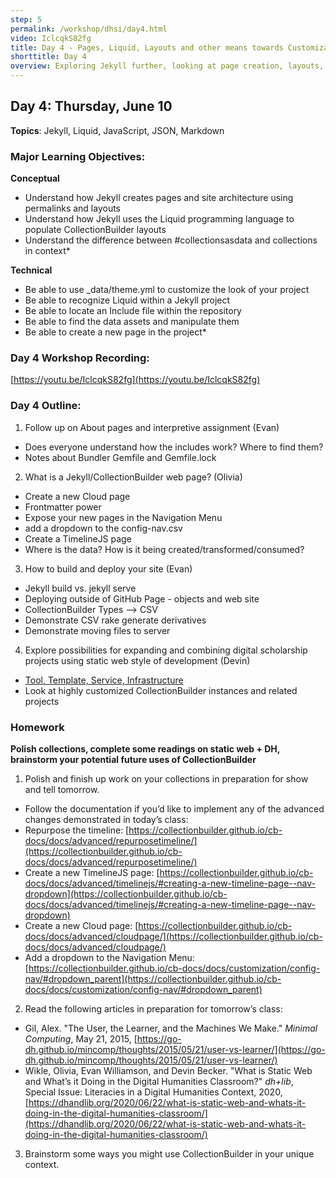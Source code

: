 ```yaml
---
step: 5
permalink: /workshop/dhsi/day4.html
video: IclcqkS82fg
title: Day 4 - Pages, Liquid, Layouts and other means towards Customization
shorttitle: Day 4
overview: Exploring Jekyll further, looking at page creation, layouts, and the Liquid Templating language
---
```

## Day 4: Thursday, June 10

**Topics**: Jekyll, Liquid, JavaScript, JSON, Markdown

### Major Learning Objectives: 

**Conceptual** 
- Understand how Jekyll creates pages and site architecture using permalinks and layouts
- Understand how Jekyll uses the Liquid programming language to populate CollectionBuilder layouts
- Understand the difference between #collectionsasdata and collections in context*

**Technical** 
- Be able to use _data/theme.yml to customize the look of your project
- Be able to recognize Liquid within a Jekyll project
- Be able to locate an Include file within the repository
- Be able to find the data assets and manipulate them
- Be able to create a new page in the project*

### Day 4 Workshop Recording:

[https://youtu.be/IclcqkS82fg](https://youtu.be/IclcqkS82fg)

### Day 4 Outline:

1. Follow up on About pages and interpretive assignment (Evan)
-  Does everyone understand how the includes work? Where to find them? 
-  Notes about Bundler Gemfile and Gemfile.lock

2. What is a Jekyll/CollectionBuilder web page? (Olivia)
-  Create a new Cloud page
  -  Frontmatter power
-  Expose your new pages in the Navigation Menu 
  -  add a dropdown to the config-nav.csv
-  Create a TimelineJS page 
  -  Where is the data? How is it being created/transformed/consumed? 

3. How to build and deploy your site (Evan)
-  Jekyll build vs. jekyll serve
-  Deploying outside of GitHub Page - objects and web site
-  CollectionBuilder Types --> CSV
-  Demonstrate CSV rake generate derivatives 
- Demonstrate moving files to server

4. Explore possibilities for expanding and combining digital scholarship projects using static web style of development (Devin)
- [Tool, Template, Service, Infrastructure](https://docs.google.com/presentation/d/1Arp1NEZ37ppRyXJdjlYdf43tuHsQgnpc6Ih1-fhocEk/edit?usp=sharing) 
- Look at highly customized CollectionBuilder instances and related projects

### Homework

**Polish collections, complete some readings on static web + DH, brainstorm your potential future uses of CollectionBuilder** 

1. Polish and finish up work on your collections in preparation for show and tell tomorrow. 
-  Follow the documentation if you’d like to implement any of the advanced changes demonstrated in today’s class:
  -  Repurpose the timeline: [https://collectionbuilder.github.io/cb-docs/docs/advanced/repurposetimeline/](https://collectionbuilder.github.io/cb-docs/docs/advanced/repurposetimeline/) 
  -  Create a new TimelineJS page: [https://collectionbuilder.github.io/cb-docs/docs/advanced/timelinejs/#creating-a-new-timeline-page--nav-dropdown](https://collectionbuilder.github.io/cb-docs/docs/advanced/timelinejs/#creating-a-new-timeline-page--nav-dropdown)
  -  Create a new Cloud page: [https://collectionbuilder.github.io/cb-docs/docs/advanced/cloudpage/](https://collectionbuilder.github.io/cb-docs/docs/advanced/cloudpage/) 
  -  Add a dropdown to the Navigation Menu: [https://collectionbuilder.github.io/cb-docs/docs/customization/config-nav/#dropdown_parent](https://collectionbuilder.github.io/cb-docs/docs/customization/config-nav/#dropdown_parent) 

2. Read the following articles in preparation for tomorrow’s class:
-  Gil, Alex. "The User, the Learner, and the Machines We Make." *Minimal Computing*, May 21, 2015, [https://go-dh.github.io/mincomp/thoughts/2015/05/21/user-vs-learner/](https://go-dh.github.io/mincomp/thoughts/2015/05/21/user-vs-learner/) 
-  Wikle, Olivia, Evan Williamson, and Devin Becker. "What is Static Web and What’s it Doing in the Digital Humanities Classroom?" *dh+lib*, Special Issue: Literacies in a Digital Humanities Context, 2020, [https://dhandlib.org/2020/06/22/what-is-static-web-and-whats-it-doing-in-the-digital-humanities-classroom/](https://dhandlib.org/2020/06/22/what-is-static-web-and-whats-it-doing-in-the-digital-humanities-classroom/) 

3. Brainstorm some ways you might use CollectionBuilder in your unique context.